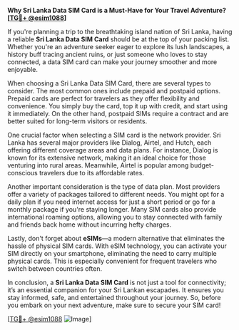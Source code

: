 **Why Sri Lanka Data SIM Card is a Must-Have for Your Travel Adventure?[[TG💪+ @esim1088](https://t.me/s/esim1088)]**

If you're planning a trip to the breathtaking island nation of Sri Lanka, having a reliable **Sri Lanka Data SIM Card** should be at the top of your packing list. Whether you're an adventure seeker eager to explore its lush landscapes, a history buff tracing ancient ruins, or just someone who loves to stay connected, a data SIM card can make your journey smoother and more enjoyable.

When choosing a Sri Lanka Data SIM Card, there are several types to consider. The most common ones include prepaid and postpaid options. Prepaid cards are perfect for travelers as they offer flexibility and convenience. You simply buy the card, top it up with credit, and start using it immediately. On the other hand, postpaid SIMs require a contract and are better suited for long-term visitors or residents. 

One crucial factor when selecting a SIM card is the network provider. Sri Lanka has several major providers like Dialog, Airtel, and Hutch, each offering different coverage areas and data plans. For instance, Dialog is known for its extensive network, making it an ideal choice for those venturing into rural areas. Meanwhile, Airtel is popular among budget-conscious travelers due to its affordable rates.

Another important consideration is the type of data plan. Most providers offer a variety of packages tailored to different needs. You might opt for a daily plan if you need internet access for just a short period or go for a monthly package if you're staying longer. Many SIM cards also provide international roaming options, allowing you to stay connected with family and friends back home without incurring hefty charges.

Lastly, don't forget about **eSIMs**—a modern alternative that eliminates the hassle of physical SIM cards. With eSIM technology, you can activate your SIM directly on your smartphone, eliminating the need to carry multiple physical cards. This is especially convenient for frequent travelers who switch between countries often.

In conclusion, a **Sri Lanka Data SIM Card** is not just a tool for connectivity; it’s an essential companion for your Sri Lankan escapades. It ensures you stay informed, safe, and entertained throughout your journey. So, before you embark on your next adventure, make sure to secure your SIM card! 

[[TG💪+ @esim1088](https://t.me/s/esim1088) ![Image](https://i.postimg.cc/Y0z9fWf4/image.png)]
